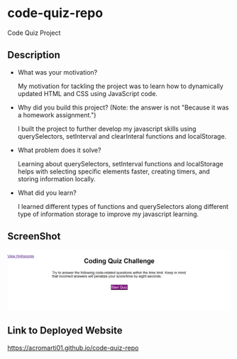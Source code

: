 # code-quiz-repo
Code Quiz Project

## Description

- What was your motivation?

    My motivation for tackling the project was to learn how to dynamically updated HTML and CSS using JavaScript code.

- Why did you build this project? (Note: the answer is not "Because it was a homework assignment.")

    I built the project to further develop my javascript skills using querySelectors, setInterval and clearInteral functions and localStorage. 

- What problem does it solve?

    Learning about querySelectors, setInterval functions and localStorage helps with selecting specific elements faster, creating timers, and storing information locally.

- What did you learn?

    I learned different types of functions and querySelectors along different type of information storage to improve my javascript learning.

## ScreenShot

![Image](./assets/images/screenshot.png)

## Link to Deployed Website

https://acromarti01.github.io/code-quiz-repo







